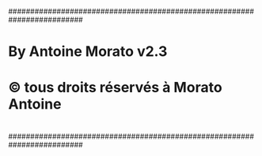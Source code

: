 #########################################################################
#																		                                    #
#																                                    		#
# 				                	By Antoine Morato	v2.3						        	#
#  	                © tous droits réservés à Morato Antoine			      	#
# 					                                      				    	        #
#								                                                        #
#########################################################################
